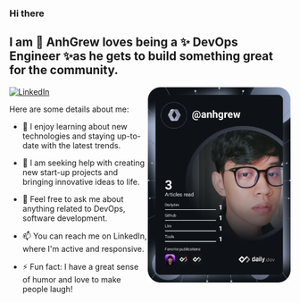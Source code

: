 ### Hi there 

## I am 👋 **AnhGrew** loves being a ✨ DevOps Engineer ✨as he gets to build something great for the community.


<div align="left">

  <a href="https://www.linkedin.com/in/anhgrew/">
    <img
      src="https://img.shields.io/static/v1?logo=linkedin&style=flat-square&color=0072b1&label=LinkedIn&message=%E2%98%86"
      alt="LinkedIn"
    />
  </a>


  <a href="https://api.daily.dev/get?r=omBratteng" target="_blank">
    <img
      width="256"
      align="right"
      src="https://raw.githubusercontent.com/Anhgrew/AnhGrew/master/devcard.svg"
    />
  </a>
</div>



Here are some details about me:

- 🌱 I enjoy learning about new technologies and staying up-to-date with the latest trends.


- 🤔 I am seeking help with creating new start-up projects and bringing innovative ideas to life.


- 💬 Feel free to ask me about anything related to DevOps, software development.


- 📫 You can reach me on LinkedIn, where I'm active and responsive.


- ⚡ Fun fact: I have a great sense of humor and love to make people laugh!


